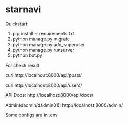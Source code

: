 # starnavi 

Quickstart:
1. pip install -r requirements.txt 
2. python manage.py migrate
3. python manage.py add_superuser
4. python manage.py runserver
5. python bot.py

For check result:

curl http://localhost:8000/api/posts/

curl http://localhost:8000/api/users/


API Docs:
http://localhost:8000/api/docs/

Admin(dadmin/dadmin01):
http://localhost:8000/admin/ 

Some configs are in .env
